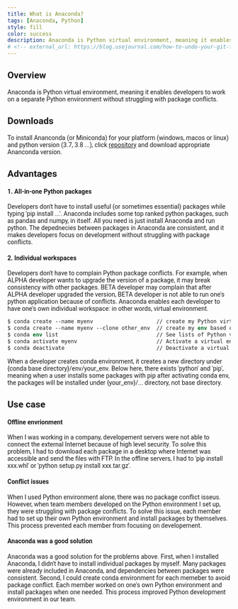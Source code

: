 ```yaml
---
title: What is Anaconda?
tags: [Anaconda, Python]
style: fill
color: success
description: Anaconda is Python virtual environment, meaning it enables developers to work on a separate Python environment without struggling with package conflict.
# <!-- external_url: https://blog.usejournal.com/how-to-undo-your-git-failure-b76e31ecac74 -->
---
```


## Overview
Anaconda is Python virtual environment, meaning it enables developers to work on a separate Python environment without struggling with package conflicts. <br/>

## Downloads
To install Ananconda (or Miniconda) for your platform (windows, macos or linux) and python version (3.7, 3.8 ...), click [repository](https://repo.anaconda.com/archive/) and download appropriate Ananconda version.
<br/>

## Advantages
#### 1. All-in-one Python packages
Developers don't have to install useful (or sometimes essential) packages while typing 'pip install ...'. Anaconda includes some top ranked python packages, such as pandas and numpy, in itself. All you need is just install Anaconda and run python. The depednecies between packages in Anaconda are consistent, and it makes developers focus on development without struggling with package conflicts.

#### 2. Individual workspaces
Developers don't have to complain Python package conflicts. For example, when ALPHA developer wants to upgrade the version of a package, it may break consistency with other packages. BETA developer may complain that after ALPHA developer upgraded the version, BETA developer is not able to run one's python application because of conflicts. Anaconda enables each developer to have one's own individual workspace: in other words, virtual environment.

```csh
$ conda create --name myenv                    // create my Python virtual environment
$ conda create --name myenv --clone other_env  // create my env based on other_env
$ conda env list                               // See lists of Python virtual environment
$ conda activate myenv                         // Activate a virtual environment
$ conda deactivate                             // Deactivate a virtual environment
```

When a developer creates conda environment, it creates a new directory under {conda base directory}/env/your_env. Below here, there exists 'python' and 'pip', meaning when a user installs some packages with pip after activating conda env, the packages will be installed under {your_env}/... directory, not base directory.

## Use case
#### Offline envrionment
When I was working in a company, developement servers were not able to connect the external Internet because of high level security. To solve this problem, I had to download each package in a desktop where Internet was accessible and send the files with FTP. In the offline servers, I had to 'pip install xxx.whl' or 'python setup.py install xxx.tar.gz'.

#### Conflict issues
When I used Python environment alone, there was no package conflict isseus. However, when team members developed on the Python environment I set up, they were struggling with package conflicts. To solve this issue, each member had to set up their own Python environment and install packages by themselves. This process prevented each member from focusing on developement.

#### Anaconda was a good solution
Anaconda was a good solution for the problems above. First, when I installed Anaconda, I didn't have to install individual packages by myself. Many packages were already included in Anaconda, and dependencies between packages were consistent. Second, I could create conda environment for each memeber to avoid package conflict. Each member worked on one's own Python environment and install packages when one needed. This process improved Python development environment in our team.
<!-- my style -->
<style>
body{
  font-family: 'Roboto', sans-serif;
}


